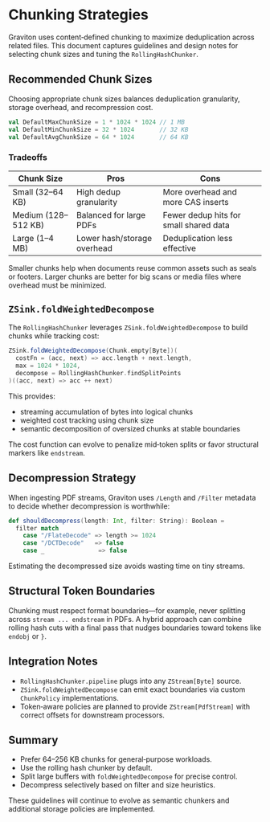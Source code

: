 # Chunking Strategies

Graviton uses content‑defined chunking to maximize deduplication across related
files.  This document captures guidelines and design notes for selecting chunk
sizes and tuning the `RollingHashChunker`.

## Recommended Chunk Sizes

Choosing appropriate chunk sizes balances deduplication granularity, storage
overhead, and recompression cost.

```scala
val DefaultMaxChunkSize = 1 * 1024 * 1024 // 1 MB
val DefaultMinChunkSize = 32 * 1024       // 32 KB
val DefaultAvgChunkSize = 64 * 1024       // 64 KB
```

### Tradeoffs

| Chunk Size         | Pros                               | Cons                                   |
|--------------------|------------------------------------|----------------------------------------|
| Small (32–64 KB)   | High dedup granularity             | More overhead and more CAS inserts     |
| Medium (128–512 KB)| Balanced for large PDFs            | Fewer dedup hits for small shared data |
| Large (1–4 MB)     | Lower hash/storage overhead        | Deduplication less effective           |

Smaller chunks help when documents reuse common assets such as seals or
footers.  Larger chunks are better for big scans or media files where overhead
must be minimized.

## `ZSink.foldWeightedDecompose`

The `RollingHashChunker` leverages `ZSink.foldWeightedDecompose` to build
chunks while tracking cost:

```scala
ZSink.foldWeightedDecompose(Chunk.empty[Byte])(
  costFn = (acc, next) => acc.length + next.length,
  max = 1024 * 1024,
  decompose = RollingHashChunker.findSplitPoints
)((acc, next) => acc ++ next)
```

This provides:

- streaming accumulation of bytes into logical chunks
- weighted cost tracking using chunk size
- semantic decomposition of oversized chunks at stable boundaries

The cost function can evolve to penalize mid‑token splits or favor structural
markers like `endstream`.

## Decompression Strategy

When ingesting PDF streams, Graviton uses `/Length` and `/Filter` metadata to
decide whether decompression is worthwhile:

```scala
def shouldDecompress(length: Int, filter: String): Boolean =
  filter match
    case "/FlateDecode" => length >= 1024
    case "/DCTDecode"   => false
    case _               => false
```

Estimating the decompressed size avoids wasting time on tiny streams.

## Structural Token Boundaries

Chunking must respect format boundaries—for example, never splitting across
`stream ... endstream` in PDFs.  A hybrid approach can combine rolling hash cuts
with a final pass that nudges boundaries toward tokens like `endobj` or `}`.

## Integration Notes

- `RollingHashChunker.pipeline` plugs into any `ZStream[Byte]` source.
- `ZSink.foldWeightedDecompose` can emit exact boundaries via custom
  `ChunkPolicy` implementations.
- Token‑aware policies are planned to provide `ZStream[PdfStream]` with correct
  offsets for downstream processors.

## Summary

- Prefer 64–256 KB chunks for general‑purpose workloads.
- Use the rolling hash chunker by default.
- Split large buffers with `foldWeightedDecompose` for precise control.
- Decompress selectively based on filter and size heuristics.

These guidelines will continue to evolve as semantic chunkers and additional
storage policies are implemented.

